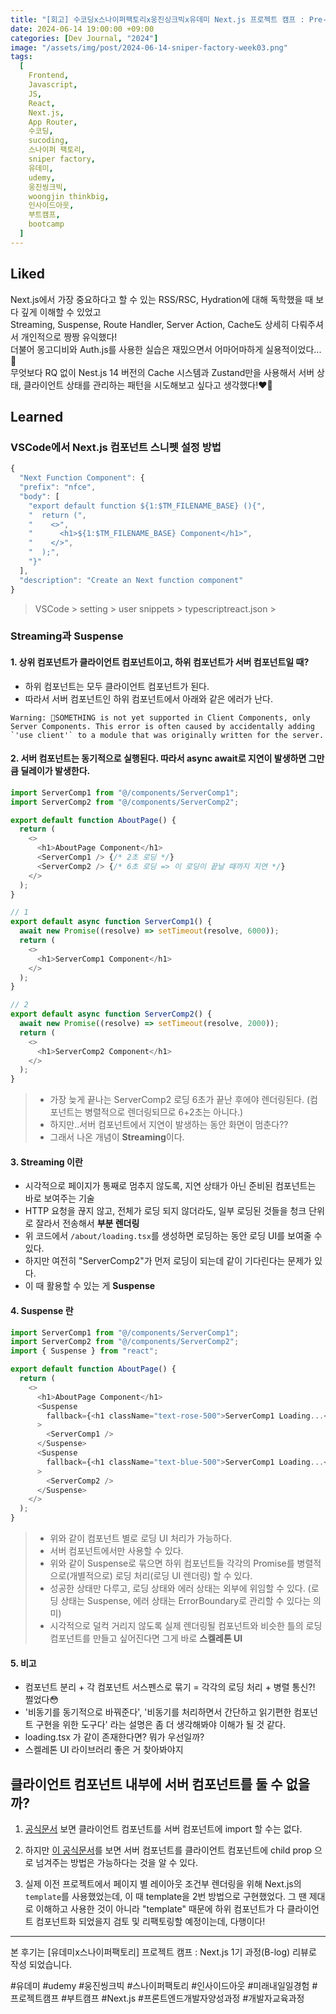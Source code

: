 ```yaml
---
title: "[회고] 수코딩x스나이퍼팩토리x웅진싱크빅x유데미 Next.js 프로젝트 캠프 : Pre-Course Week3"
date: 2024-06-14 19:00:00 +09:00
categories: [Dev Journal, "2024"]
image: "/assets/img/post/2024-06-14-sniper-factory-week03.png"
tags:
  [
    Frontend,
    Javascript,
    JS,
    React,
    Next.js,
    App Router,
    수코딩,
    sucoding,
    스나이퍼 팩토리,
    sniper factory,
    유데미,
    udemy,
    웅진씽크빅,
    woongjin thinkbig,
    인사이드아웃,
    부트캠프,
    bootcamp
  ]
---
```


## Liked

Next.js에서 가장 중요하다고 할 수 있는 RSS/RSC, Hydration에 대해 독학했을 때 보다 깊게 이해할 수 있었고<br>
Streaming, Suspense, Route Handler, Server Action, Cache도 상세히 다뤄주셔서 개인적으로 짱짱 유익했다!<br>
더불어 몽고디비와 Auth.js를 사용한 실습은 재밌으면서 어마어마하게 실용적이었다...🫶<br>
무엇보다 RQ 없이 Nest.js 14 버전의 Cache 시스템과 Zustand만을 사용해서 서버 상태, 클라이언트 상태를 관리하는 패턴을 시도해보고 싶다고 생각했다!❤️‍🔥

## Learned

### VSCode에서 Next.js 컴포넌트 스니펫 설정 방법

```js
{
  "Next Function Component": {
  "prefix": "nfce",
  "body": [
    "export default function ${1:$TM_FILENAME_BASE} (){",
    "  return (",
    "    <>",
    "      <h1>${1:$TM_FILENAME_BASE} Component</h1>",
    "    </>",
    "  );",
    "}"
  ],
  "description": "Create an Next function component"
}
```

> VSCode > setting > user snippets > typescriptreact.json >

### Streaming과 Suspense

#### 1. 상위 컴포넌트가 클라이언트 컴포넌트이고, 하위 컴포넌트가 서버 컴포넌트일 때?

- 하위 컴포넌트는 모두 클라이언트 컴포넌트가 된다.
- 따라서 서버 컴포넌트인 하위 컴포넌트에서 아래와 같은 에러가 난다.

```
Warning: SOMETHING is not yet supported in Client Components, only Server Components. This error is often caused by accidentally adding `'use client'` to a module that was originally written for the server.
```

#### 2. 서버 컴포넌트는 동기적으로 실행된다. 따라서 async await로 지연이 발생하면 그만큼 딜레이가 발생한다.

```ts
import ServerComp1 from "@/components/ServerComp1";
import ServerComp2 from "@/components/ServerComp2";

export default function AboutPage() {
  return (
    <>
      <h1>AboutPage Component</h1>
      <ServerComp1 /> {/* 2초 로딩 */}
      <ServerComp2 /> {/* 6초 로딩 => 이 로딩이 끝날 때까지 지연 */}
    </>
  );
}
```

```ts
// 1
export default async function ServerComp1() {
  await new Promise((resolve) => setTimeout(resolve, 6000));
  return (
    <>
      <h1>ServerComp1 Component</h1>
    </>
  );
}

// 2
export default async function ServerComp2() {
  await new Promise((resolve) => setTimeout(resolve, 2000));
  return (
    <>
      <h1>ServerComp2 Component</h1>
    </>
  );
}
```

> - 가장 늦게 끝나는 ServerComp2 로딩 6초가 끝난 후에야 렌더링된다. (컴포넌트는 병렬적으로 렌더링되므로 6+2초는 아니다.)
> - 하지만..서버 컴포넌트에서 지연이 발생하는 동안 화면이 멈춘다??
> - 그래서 나온 개념이 **Streaming**이다.

#### 3. Streaming 이란

- 시각적으로 페이지가 통째로 멈추지 않도록, 지연 상태가 아닌 준비된 컴포넌트는 바로 보여주는 기술
- HTTP 요청을 끊지 않고, 전체가 로딩 되지 않더라도, 일부 로딩된 것들을 청크 단위로 잘라서 전송해서 **부분 렌더링**
- 위 코드에서 `/about/loading.tsx`를 생성하면 로딩하는 동안 로딩 UI를 보여줄 수 있다.
- 하지만 여전히 "ServerComp2"가 먼저 로딩이 되는데 같이 기다린다는 문제가 있다.
- 이 때 활용할 수 있는 게 **Suspense**

#### 4. Suspense 란

```ts
import ServerComp1 from "@/components/ServerComp1";
import ServerComp2 from "@/components/ServerComp2";
import { Suspense } from "react";

export default function AboutPage() {
  return (
    <>
      <h1>AboutPage Component</h1>
      <Suspense
        fallback={<h1 className="text-rose-500">ServerComp1 Loading...</h1>}
      >
        <ServerComp1 />
      </Suspense>
      <Suspense
        fallback={<h1 className="text-blue-500">ServerComp1 Loading...</h1>}
      >
        <ServerComp2 />
      </Suspense>
    </>
  );
}
```

> - 위와 같이 컴포넌트 별로 로딩 UI 처리가 가능하다.
> - 서버 컴포넌트에서만 사용할 수 있다.
> - 위와 같이 Suspense로 묶으면 하위 컴포넌트들 각각의 Promise를 병렬적으로(개별적으로) 로딩 처리(로딩 UI 렌더링) 할 수 있다.
> - 성공한 상태만 다루고, 로딩 상태와 에러 상태는 외부에 위임할 수 있다. (로딩 상태는 Suspense, 에러 상태는 ErrorBoundary로 관리할 수 있다는 의미)
> - 시각적으로 덜컥 거리지 않도록 실제 렌더링될 컴포넌트와 비슷한 틀의 로딩 컴포넌트를 만들고 싶어진다면 그게 바로 **스켈레톤 UI**

#### 5. 비고

- 컴포넌트 분리 + 각 컴포넌트 서스펜스로 묶기 = 각각의 로딩 처리 + 병렬 통신?! 쩔었다😳
- '비동기를 동기적으로 바꿔준다', '비동기를 처리하면서 간단하고 읽기편한 컴포넌트 구현을 위한 도구다' 라는 설명은 좀 더 생각해봐야 이해가 될 것 같다.
- loading.tsx 가 같이 존재한다면? 뭐가 우선일까?
- 스켈레톤 UI 라이브러리 좋은 거 찾아봐야지

## 클라이언트 컴포넌트 내부에 서버 컴포넌트를 둘 수 없을까?

1. [공식문서](https://nextjs.org/docs/app/building-your-application/rendering/composition-patterns#unsupported-pattern-importing-server-components-into-client-components) 보면 클라이언트 컴포넌트를 서버 컴포넌트에 import 할 수는 없다.

2. 하지만 [이 공식문서](https://nextjs.org/docs/app/building-your-application/rendering/composition-patterns#supported-pattern-passing-server-components-to-client-components-as-props)를 보면 서버 컴포넌트를 클라이언트 컴포넌트에 child prop 으로 넘겨주는 방법은 가능하다는 것을 알 수 있다.

3. 실제 이전 프로젝트에서 페이지 별 레이아웃 조건부 렌더링을 위해 Next.js의 `template`를 사용했었는데, 이 때 template을 2번 방법으로 구현했었다. 그 땐 제대로 이해하고 사용한 것이 아니라 "template" 때문에 하위 컴포넌트가 다 클라이언트 컴포넌트화 되었을지 검토 및 리팩토링할 예정이는데, 다행이다!

---

본 후기는 [유데미x스나이퍼팩토리] 프로젝트 캠프 : Next.js 1기 과정(B-log) 리뷰로 작성 되었습니다.

#유데미 #udemy #웅진씽크빅 #스나이퍼팩토리 #인사이드아웃 #미래내일일경험 #프로젝트캠프 #부트캠프 #Next.js #프론트엔드개발자양성과정 #개발자교육과정

